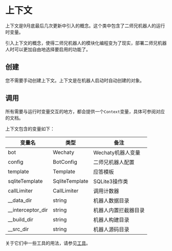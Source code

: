 # 上下文

上下文是9月底最后几次更新中引入的概念。这个类中包含了二师兄机器人的运行时变量。

引入上下文的概念，使得二师兄机器人的模块化编程变为了现实，部署二师兄机器人时可以更加自由地选择要启用的功能了。

## 创建

您不需要手动创建上下文。上下文是在机器人启动时自动创建的对象。

## 调用

所有需要与运行时变量交互的地方，都会提供一个`Context`变量，具体可参阅对应的文档。

上下文包含的变量如下：

| 变量名            | 类型           | 备注                 |
| ----------------- | -------------- | -------------------- |
| bot               | Wechaty        | Wechaty机器人变量    |
| config            | BotConfig      | 二师兄机器人配置     |
| template          | Template       | 应答模板             |
| sqliteTemplate    | SqliteTemplate | SQLite3操作类        |
| callLimiter       | CallLimiter    | 调用计数器           |
| __data_dir        | string         | 机器人数据目录       |
| __interceptor_dir | string         | 机器人内置拦截器目录 |
| __build_dir       | string         | 机器人构建目录       |
| __src_dir         | string         | 机器人源码目录       |

关于它们中一些工具的用法，请参见[工具](util.md)。
